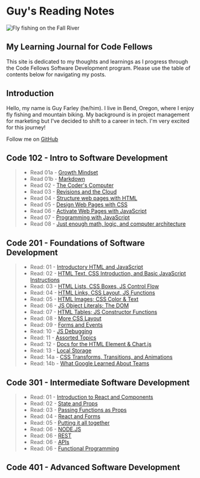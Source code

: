 # Guy's Reading Notes

![Fly fishing on the Fall River](images/fall_river2.JPG)

## My Learning Journal for Code Fellows

This site is dedicated to my thoughts and learnings as I progress through the Code Fellows Software Development program. Please use the table of contents below for navigating my posts.

## Introduction

Hello, my name is Guy Farley (he/him). I live in Bend, Oregon, where I enjoy fly fishing and mountain biking. My background is in project management for marketing but I've decided to shift to a career in tech. I'm very excited for this journey!

Follow me on [GitHub](https://github.com/GuyFarley)

## Code 102 - Intro to Software Development

> * Read 01a - [Growth Mindset](102/class01a.md)
> * Read 01b - [Markdown](102/class01b.md)
> * Read 02 - [The Coder's Computer](102/class02.md)
> * Read 03 - [Revisions and the Cloud](102/class03.md)
> * Read 04 - [Structure web pages with HTML](102/class04.md)
> * Read 05 - [Design Web Pages with CSS](102/class05.md)
> * Read 06 - [Activate Web Pages with JavaScript](102/class06.md)
> * Read 07 - [Programming with JavaScript](102/class07.md)
> * Read 08 - [Just enough math, logic, and computer architecture](102/class08.md)

## Code 201 - Foundations of Software Development

> * Read: 01 - [Introductory HTML and JavaScript](201/class-01.md)
> * Read: 02 - [HTML Text, CSS Introduction, and Basic JavaScript Instructions](201/class-02.md)
> * Read: 03 - [HTML Lists, CSS Boxes, JS Control Flow](201/class-03.md)
> * Read: 04 - [HTML Links, CSS Layout, JS Functions](201/class-04.md)
> * Read: 05 - [HTML Images; CSS Color & Text](201/class-05.md)
> * Read: 06 - [JS Object Literals; The DOM](201/class-06.md)
> * Read: 07 - [HTML Tables; JS Constructor Functions](201/class-07.md)
> * Read: 08 - [More CSS Layout](201/class-08.md)
> * Read: 09 - [Forms and Events](201/class-09.md)
> * Read: 10 - [JS Debugging](201/class-10.md)
> * Read: 11 - [Assorted Topics](201/class-11.md)
> * Read: 12 - [Docs for the HTML Element & Chart.js](201/class-12.md)
> * Read: 13 - [Local Storage](201/class-13.md)
> * Read: 14a - [CSS Transforms, Transitions, and Animations](201/class-14a.md)
> * Read: 14b - [What Google Learned About Teams](201/class-14b.md)

## Code 301 - Intermediate Software Development

> * Read: 01 - [Introduction to React and Components](301/class-01.md)
> * Read: 02 - [State and Props](301/class-02.md)
> * Read: 03 - [Passing Functions as Props](301/class-03.md)
> * Read: 04 - [React and Forms](301/class-04.md)
> * Read: 05 - [Putting it all together](301/class-05.md)
> * Read: 06 - [NODE.JS](301/class-06.md)
> * Read: 06 - [REST](301/class-07.md)
> * Read: 06 - [APIs](301/class-08.md)
> * Read: 06 - [Functional Programming](301/class-09.md)

## Code 401 - Advanced Software Development
